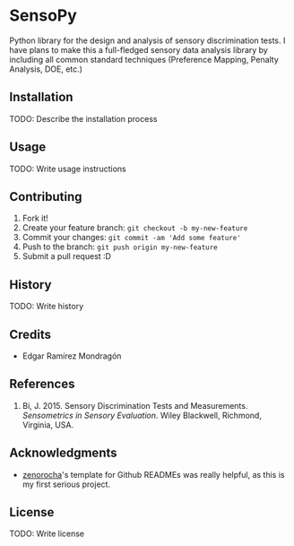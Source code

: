 # SensoPy
Python library for the design and analysis of sensory discrimination tests. I have plans to make this a full-fledged sensory data analysis library by including all common standard techniques (Preference Mapping, Penalty Analysis, DOE, etc.)

## Installation

TODO: Describe the installation process

## Usage

TODO: Write usage instructions

## Contributing

1. Fork it!
2. Create your feature branch: `git checkout -b my-new-feature`
3. Commit your changes: `git commit -am 'Add some feature'`
4. Push to the branch: `git push origin my-new-feature`
5. Submit a pull request :D

## History

TODO: Write history

## Credits
<ul>
  <li>Edgar Ramírez Mondragón</li>
</ul>

## References
<ol>
  <li>Bi, J. 2015. Sensory Discrimination Tests and Measurements. <em>Sensometrics in Sensory Evaluation</em>. Wiley Blackwell, Richmond, Virginia, USA.</li>
</ol>

## Acknowledgments
<ul>
  <li><a href='https://gist.github.com/zenorocha'>zenorocha</a>'s template for Github READMEs was really helpful, as this is my first serious project.</li>
</ul>

## License

TODO: Write license

